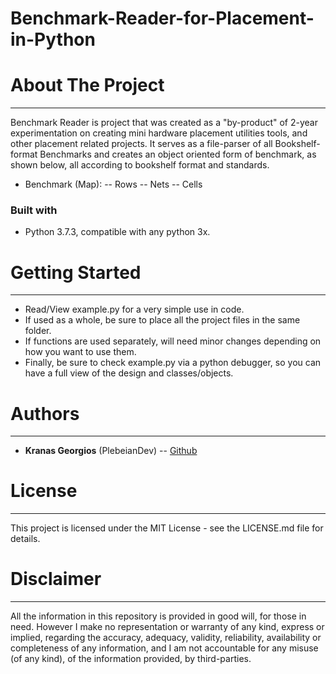 # Benchmark-Reader-for-Placement-in-Python

#
#
#
# About The Project
---
Benchmark Reader is project that was created as a "by-product" of 2-year experimentation on creating mini hardware placement utilities tools, and other placement related projects.
It serves as a file-parser of all Bookshelf-format Benchmarks and creates an object oriented form of benchmark, as shown below, all according to bookshelf format and standards.
 -  Benchmark (Map):
 -- Rows
 -- Nets
 -- Cells

### Built with 
- Python 3.7.3, compatible with any python 3x.
 #
# Getting Started 
---
- Read/View example.py for a very simple use in code.
- If used as a whole, be sure to place all the project files in the same folder.
- If functions are used separately, will need minor changes depending on how you want to use them.
- Finally, be sure to check example.py via a python debugger, so you can have a full view of the design and classes/objects.
#
# Authors
---
- **Kranas Georgios** (PlebeianDev) -- [Github](https://github.com/PlebeianDev)
# 
# License
---
This project is licensed under the MIT License - see the LICENSE.md file for details.
#
# Disclaimer
---
All the information in this repository is provided in good will, for those in need. However I make no representation or warranty of any kind, express or implied, regarding the accuracy, adequacy, validity, reliability, availability or completeness of any information, and I am not accountable for any misuse (of any kind), of the information provided, by third-parties.